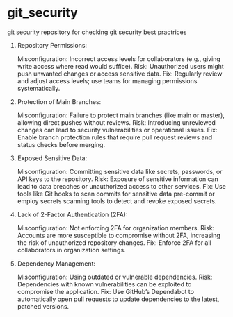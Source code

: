 # git_security

git security repository for checking git security best practrices

1. Repository Permissions:

   Misconfiguration: Incorrect access levels for collaborators (e.g., giving write access where read would suffice).
   Risk: Unauthorized users might push unwanted changes or access sensitive data.
   Fix: Regularly review and adjust access levels; use teams for managing permissions systematically.

2. Protection of Main Branches:

   Misconfiguration: Failure to protect main branches (like main or master), allowing direct pushes without reviews.
   Risk: Introducing unreviewed changes can lead to security vulnerabilities or operational issues.
   Fix: Enable branch protection rules that require pull request reviews and status checks before merging.

3. Exposed Sensitive Data:

   Misconfiguration: Committing sensitive data like secrets, passwords, or API keys to the repository.
   Risk: Exposure of sensitive information can lead to data breaches or unauthorized access to other services.
   Fix: Use tools like Git hooks to scan commits for sensitive data pre-commit or employ secrets scanning tools to detect and revoke exposed secrets.

4. Lack of 2-Factor Authentication (2FA):

   Misconfiguration: Not enforcing 2FA for organization members.
   Risk: Accounts are more susceptible to compromise without 2FA, increasing the risk of unauthorized repository changes.
   Fix: Enforce 2FA for all collaborators in organization settings.

5. Dependency Management:

   Misconfiguration: Using outdated or vulnerable dependencies.
   Risk: Dependencies with known vulnerabilities can be exploited to compromise the application.
   Fix: Use GitHub’s Dependabot to automatically open pull requests to update dependencies to the latest, patched versions.
